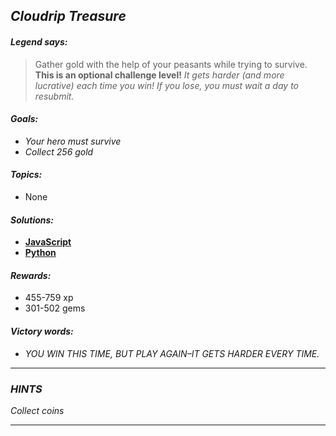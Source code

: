 ## _Cloudrip Treasure_

#### _Legend says:_
> Gather gold with the help of your peasants while trying to survive. **This is an optional challenge level!** _It gets harder (and more lucrative) each time you win! If you lose, you must wait a day to resubmit._

#### _Goals:_
+ _Your hero must survive_
+ _Collect 256 gold_

#### _Topics:_
+ None

#### _Solutions:_
+ **[JavaScript](cloudripTreasure.js)**
+ **[Python](cloudrip_treasure.py)**

#### _Rewards:_
+ 455-759 xp
+ 301-502 gems

#### _Victory words:_
+ _YOU WIN THIS TIME, BUT PLAY AGAIN–IT GETS HARDER EVERY TIME._

___

### _HINTS_

_Collect coins_

___
